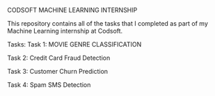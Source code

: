 CODSOFT MACHINE LEARNING INTERNSHIP

This repository contains all of the tasks that I completed as part of my Machine Learning internship at Codsoft.

Tasks:
Task 1: MOVIE GENRE CLASSIFICATION

Task 2: Credit Card Fraud Detection

Task 3: Customer Churn Prediction

Task 4: Spam SMS Detection
